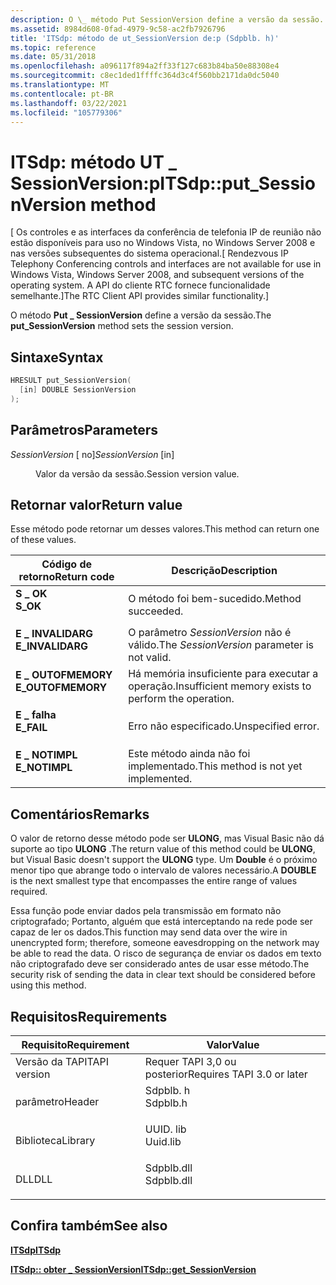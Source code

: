 ```yaml
---
description: O \_ método Put SessionVersion define a versão da sessão.
ms.assetid: 8984d608-0fad-4979-9c58-ac2fb7926796
title: 'ITSdp: método de ut_SessionVersion de:p (Sdpblb. h)'
ms.topic: reference
ms.date: 05/31/2018
ms.openlocfilehash: a096117f894a2ff33f127c683b84ba50e88308e4
ms.sourcegitcommit: c8ec1ded1ffffc364d3c4f560bb2171da0dc5040
ms.translationtype: MT
ms.contentlocale: pt-BR
ms.lasthandoff: 03/22/2021
ms.locfileid: "105779306"
---
```

# <a name="itsdpput_sessionversion-method"></a><span data-ttu-id="e9c6b-103">ITSdp: método UT \_ SessionVersion:p</span><span class="sxs-lookup"><span data-stu-id="e9c6b-103">ITSdp::put\_SessionVersion method</span></span>

<span data-ttu-id="e9c6b-104">\[ Os controles e as interfaces da conferência de telefonia IP de reunião não estão disponíveis para uso no Windows Vista, no Windows Server 2008 e nas versões subsequentes do sistema operacional.</span><span class="sxs-lookup"><span data-stu-id="e9c6b-104">\[ Rendezvous IP Telephony Conferencing controls and interfaces are not available for use in Windows Vista, Windows Server 2008, and subsequent versions of the operating system.</span></span> <span data-ttu-id="e9c6b-105">A API do cliente RTC fornece funcionalidade semelhante.\]</span><span class="sxs-lookup"><span data-stu-id="e9c6b-105">The RTC Client API provides similar functionality.\]</span></span>

<span data-ttu-id="e9c6b-106">O método **Put \_ SessionVersion** define a versão da sessão.</span><span class="sxs-lookup"><span data-stu-id="e9c6b-106">The **put\_SessionVersion** method sets the session version.</span></span>

## <a name="syntax"></a><span data-ttu-id="e9c6b-107">Sintaxe</span><span class="sxs-lookup"><span data-stu-id="e9c6b-107">Syntax</span></span>


```C++
HRESULT put_SessionVersion(
  [in] DOUBLE SessionVersion
);
```



## <a name="parameters"></a><span data-ttu-id="e9c6b-108">Parâmetros</span><span class="sxs-lookup"><span data-stu-id="e9c6b-108">Parameters</span></span>

<dl> <dt>

<span data-ttu-id="e9c6b-109">*SessionVersion* \[ no\]</span><span class="sxs-lookup"><span data-stu-id="e9c6b-109">*SessionVersion* \[in\]</span></span>
</dt> <dd>

<span data-ttu-id="e9c6b-110">Valor da versão da sessão.</span><span class="sxs-lookup"><span data-stu-id="e9c6b-110">Session version value.</span></span>

</dd> </dl>

## <a name="return-value"></a><span data-ttu-id="e9c6b-111">Retornar valor</span><span class="sxs-lookup"><span data-stu-id="e9c6b-111">Return value</span></span>

<span data-ttu-id="e9c6b-112">Esse método pode retornar um desses valores.</span><span class="sxs-lookup"><span data-stu-id="e9c6b-112">This method can return one of these values.</span></span>



| <span data-ttu-id="e9c6b-113">Código de retorno</span><span class="sxs-lookup"><span data-stu-id="e9c6b-113">Return code</span></span>                                                                                   | <span data-ttu-id="e9c6b-114">Descrição</span><span class="sxs-lookup"><span data-stu-id="e9c6b-114">Description</span></span>                                                     |
|-----------------------------------------------------------------------------------------------|-----------------------------------------------------------------|
| <dl> <span data-ttu-id="e9c6b-115"><dt>**S \_ OK**</dt></span><span class="sxs-lookup"><span data-stu-id="e9c6b-115"><dt>**S\_OK**</dt></span></span> </dl>          | <span data-ttu-id="e9c6b-116">O método foi bem-sucedido.</span><span class="sxs-lookup"><span data-stu-id="e9c6b-116">Method succeeded.</span></span><br/>                                    |
| <dl> <span data-ttu-id="e9c6b-117"><dt>**E \_ INVALIDARG**</dt></span><span class="sxs-lookup"><span data-stu-id="e9c6b-117"><dt>**E\_INVALIDARG**</dt></span></span> </dl>  | <span data-ttu-id="e9c6b-118">O parâmetro *SessionVersion* não é válido.</span><span class="sxs-lookup"><span data-stu-id="e9c6b-118">The *SessionVersion* parameter is not valid.</span></span><br/>         |
| <dl> <span data-ttu-id="e9c6b-119"><dt>**E \_ OUTOFMEMORY**</dt></span><span class="sxs-lookup"><span data-stu-id="e9c6b-119"><dt>**E\_OUTOFMEMORY**</dt></span></span> </dl> | <span data-ttu-id="e9c6b-120">Há memória insuficiente para executar a operação.</span><span class="sxs-lookup"><span data-stu-id="e9c6b-120">Insufficient memory exists to perform the operation.</span></span><br/> |
| <dl> <span data-ttu-id="e9c6b-121"><dt>**E \_ falha**</dt></span><span class="sxs-lookup"><span data-stu-id="e9c6b-121"><dt>**E\_FAIL**</dt></span></span> </dl>        | <span data-ttu-id="e9c6b-122">Erro não especificado.</span><span class="sxs-lookup"><span data-stu-id="e9c6b-122">Unspecified error.</span></span><br/>                                   |
| <dl> <span data-ttu-id="e9c6b-123"><dt>**E \_ NOTIMPL**</dt></span><span class="sxs-lookup"><span data-stu-id="e9c6b-123"><dt>**E\_NOTIMPL**</dt></span></span> </dl>     | <span data-ttu-id="e9c6b-124">Este método ainda não foi implementado.</span><span class="sxs-lookup"><span data-stu-id="e9c6b-124">This method is not yet implemented.</span></span><br/>                  |



 

## <a name="remarks"></a><span data-ttu-id="e9c6b-125">Comentários</span><span class="sxs-lookup"><span data-stu-id="e9c6b-125">Remarks</span></span>

<span data-ttu-id="e9c6b-126">O valor de retorno desse método pode ser **ULONG**, mas Visual Basic não dá suporte ao tipo **ULONG** .</span><span class="sxs-lookup"><span data-stu-id="e9c6b-126">The return value of this method could be **ULONG**, but Visual Basic doesn't support the **ULONG** type.</span></span> <span data-ttu-id="e9c6b-127">Um **Double** é o próximo menor tipo que abrange todo o intervalo de valores necessário.</span><span class="sxs-lookup"><span data-stu-id="e9c6b-127">A **DOUBLE** is the next smallest type that encompasses the entire range of values required.</span></span>

<span data-ttu-id="e9c6b-128">Essa função pode enviar dados pela transmissão em formato não criptografado; Portanto, alguém que está interceptando na rede pode ser capaz de ler os dados.</span><span class="sxs-lookup"><span data-stu-id="e9c6b-128">This function may send data over the wire in unencrypted form; therefore, someone eavesdropping on the network may be able to read the data.</span></span> <span data-ttu-id="e9c6b-129">O risco de segurança de enviar os dados em texto não criptografado deve ser considerado antes de usar esse método.</span><span class="sxs-lookup"><span data-stu-id="e9c6b-129">The security risk of sending the data in clear text should be considered before using this method.</span></span>

## <a name="requirements"></a><span data-ttu-id="e9c6b-130">Requisitos</span><span class="sxs-lookup"><span data-stu-id="e9c6b-130">Requirements</span></span>



| <span data-ttu-id="e9c6b-131">Requisito</span><span class="sxs-lookup"><span data-stu-id="e9c6b-131">Requirement</span></span> | <span data-ttu-id="e9c6b-132">Valor</span><span class="sxs-lookup"><span data-stu-id="e9c6b-132">Value</span></span> |
|-------------------------|---------------------------------------------------------------------------------------|
| <span data-ttu-id="e9c6b-133">Versão da TAPI</span><span class="sxs-lookup"><span data-stu-id="e9c6b-133">TAPI version</span></span><br/> | <span data-ttu-id="e9c6b-134">Requer TAPI 3,0 ou posterior</span><span class="sxs-lookup"><span data-stu-id="e9c6b-134">Requires TAPI 3.0 or later</span></span><br/>                                                 |
| <span data-ttu-id="e9c6b-135">parâmetro</span><span class="sxs-lookup"><span data-stu-id="e9c6b-135">Header</span></span><br/>       | <dl> <span data-ttu-id="e9c6b-136"><dt>Sdpblb. h</dt></span><span class="sxs-lookup"><span data-stu-id="e9c6b-136"><dt>Sdpblb.h</dt></span></span> </dl>   |
| <span data-ttu-id="e9c6b-137">Biblioteca</span><span class="sxs-lookup"><span data-stu-id="e9c6b-137">Library</span></span><br/>      | <dl> <span data-ttu-id="e9c6b-138"><dt>UUID. lib</dt></span><span class="sxs-lookup"><span data-stu-id="e9c6b-138"><dt>Uuid.lib</dt></span></span> </dl>   |
| <span data-ttu-id="e9c6b-139">DLL</span><span class="sxs-lookup"><span data-stu-id="e9c6b-139">DLL</span></span><br/>          | <dl> <span data-ttu-id="e9c6b-140"><dt>Sdpblb.dll</dt></span><span class="sxs-lookup"><span data-stu-id="e9c6b-140"><dt>Sdpblb.dll</dt></span></span> </dl> |



## <a name="see-also"></a><span data-ttu-id="e9c6b-141">Confira também</span><span class="sxs-lookup"><span data-stu-id="e9c6b-141">See also</span></span>

<dl> <dt>

[<span data-ttu-id="e9c6b-142">**ITSdp**</span><span class="sxs-lookup"><span data-stu-id="e9c6b-142">**ITSdp**</span></span>](itsdp.md)
</dt> <dt>

[<span data-ttu-id="e9c6b-143">**ITSdp:: obter \_ SessionVersion**</span><span class="sxs-lookup"><span data-stu-id="e9c6b-143">**ITSdp::get\_SessionVersion**</span></span>](itsdp-get-sessionversion.md)
</dt> </dl>

 

 




